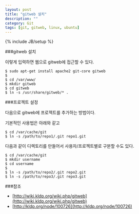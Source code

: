 ```yaml
---
layout: post
title: "gitweb 설치"
description: ""
category: Git
tags: [git, gitweb, linux, ubuntu]
---
```

{% include JB/setup %}

###gitweb 설치

이렇게 입력하면 웹으로 gitweb에 접근할 수 있다.

	$ sudo apt-get install apache2 git-core gitweb
	$
	$ cd /var/www/
	$ mkdir gitweb
	$ cd gitweb
	$ ln -s /usr/share/gitweb/* .

###프로젝트 설정

다음으로 gitweb에 프로젝트를 추가하는 방법이다.

기본적인 사용법은 아래와 같고

	$ cd /var/cache/git
	$ ln -s /path/to/repo1/.git repo1.git

다음과 같이 디렉토리를 만들어서 사용자/프로젝트별로 구분할 수도 있다.

	$ cd /var/cache/git
	$ mkdir username
	$ cd username
	$
	$ ln -s /path/to/repo2/.git repo2.git
	$ ln -s /path/to/repo3/.git repo3.git

###참조

- [http://wiki.kldp.org/wiki.php/gitweb](http://wiki.kldp.org/wiki.php/gitweb)
- [http://kldp.org/node/100726](http://kldp.org/node/100726)